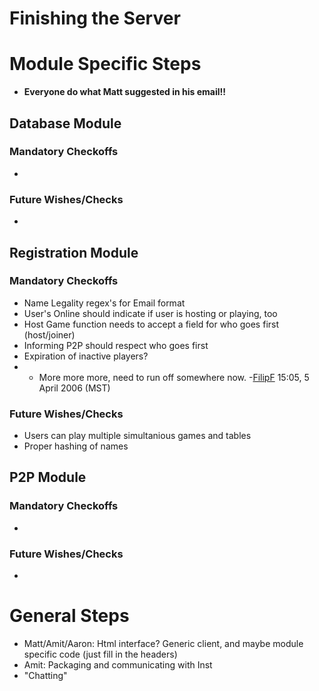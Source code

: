 Finishing the Server
====================

Module Specific Steps
=====================

-   **Everyone do what Matt suggested in his email!!**

Database Module
---------------

### Mandatory Checkoffs

-   

### Future Wishes/Checks

-   

Registration Module
-------------------

### Mandatory Checkoffs

-   Name Legality regex's for Email format
-   User's Online should indicate if user is hosting or playing, too
-   Host Game function needs to accept a field for who goes first (host/joiner)
-   Informing P2P should respect who goes first
-   Expiration of inactive players?
-   -   More more more, need to run off somewhere now. -[FilipF](User:FilipF "wikilink") 15:05, 5 April 2006 (MST)

### Future Wishes/Checks

-   Users can play multiple simultanious games and tables
-   Proper hashing of names

P2P Module
----------

### Mandatory Checkoffs

-   

### Future Wishes/Checks

-   

General Steps
=============

-   Matt/Amit/Aaron: Html interface? Generic client, and maybe module specific code (just fill in the headers)
-   Amit: Packaging and communicating with Inst
-   "Chatting"

